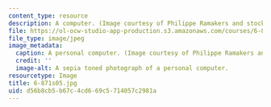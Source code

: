 ```yaml
---
content_type: resource
description: A computer. (Image courtesy of Philippe Ramakers and stock.xchng.)
file: https://ol-ocw-studio-app-production.s3.amazonaws.com/courses/6-871-knowledge-based-applications-systems-spring-2005/d56b8cb5b67c4cd669c5714057c2981a_6-871s05.jpg
file_type: image/jpeg
image_metadata:
  caption: A personal computer. (Image courtesy of Philippe Ramakers and [stock.xchng](http://www.freeimages.com/).)
  credit: ''
  image-alt: A sepia toned photograph of a personal computer.
resourcetype: Image
title: 6-871s05.jpg
uid: d56b8cb5-b67c-4cd6-69c5-714057c2981a
---
```

